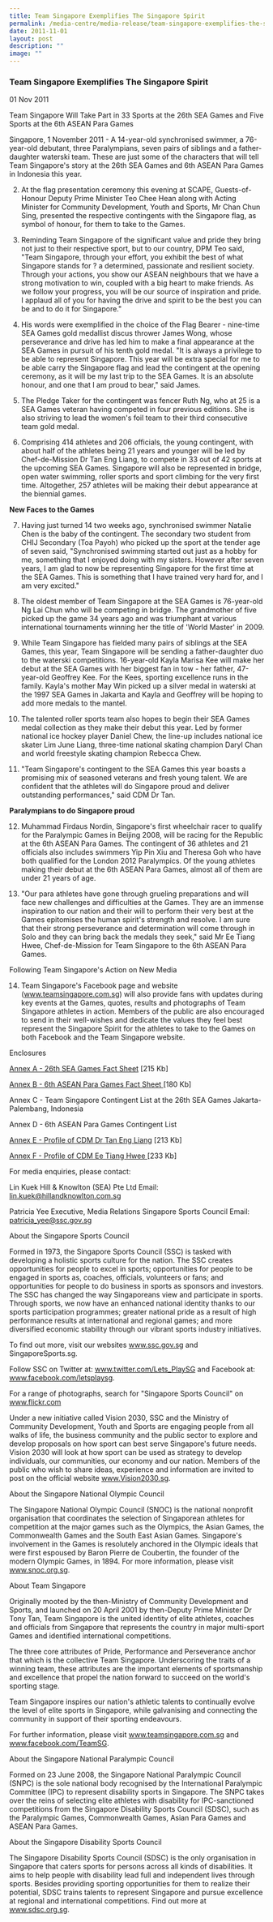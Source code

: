 ```yaml
---
title: Team Singapore Exemplifies The Singapore Spirit
permalink: /media-centre/media-release/team-singapore-exemplifies-the-singapore-spirit/
date: 2011-11-01
layout: post
description: ""
image: ""
---
```

### **Team Singapore Exemplifies The Singapore Spirit**

01 Nov 2011


Team Singapore Will Take Part in 33 Sports at the 26th SEA Games and Five Sports at the 6th ASEAN Para Games

Singapore, 1 November 2011 - A 14-year-old synchronised swimmer, a 76-year-old debutant, three Paralympians, seven pairs of siblings and a father-daughter waterski team. These are just some of the characters that will tell Team Singapore's story at the 26th SEA Games and 6th ASEAN Para Games in Indonesia this year.

2. At the flag presentation ceremony this evening at SCAPE, Guests-of-Honour Deputy Prime Minister Teo Chee Hean along with Acting Minister for Community Development, Youth and Sports, Mr Chan Chun Sing, presented the respective contingents with the Singapore flag, as symbol of honour, for them to take to the Games.

3. Reminding Team Singapore of the significant value and pride they bring not just to their respective sport, but to our country, DPM Teo said, "Team Singapore, through your effort, you exhibit the best of what Singapore stands for ? a determined, passionate and resilient society. Through your actions, you show our ASEAN neighbours that we have a strong motivation to win, coupled with a big heart to make friends. As we follow your progress, you will be our source of inspiration and pride. I applaud all of you for having the drive and spirit to be the best you can be and to do it for Singapore."

4. His words were exemplified in the choice of the Flag Bearer - nine-time SEA Games gold medallist discus thrower James Wong, whose perseverance and drive has led him to make a final appearance at the SEA Games in pursuit of his tenth gold medal. "It is always a privilege to be able to represent Singapore. This year will be extra special for me to be able carry the Singapore flag and lead the contingent at the opening ceremony, as it will be my last trip to the SEA Games. It is an absolute honour, and one that I am proud to bear," said James.

5. The Pledge Taker for the contingent was fencer Ruth Ng, who at 25 is a SEA Games veteran having competed in four previous editions. She is also striving to lead the women's foil team to their third consecutive team gold medal.

6. Comprising 414 athletes and 206 officials, the young contingent, with about half of the athletes being 21 years and younger will be led by Chef-de-Mission Dr Tan Eng Liang, to compete in 33 out of 42 sports at the upcoming SEA Games. Singapore will also be represented in bridge, open water swimming, roller sports and sport climbing for the very first time. Altogether, 257 athletes will be making their debut appearance at the biennial games.

**New Faces to the Games**

7. Having just turned 14 two weeks ago, synchronised swimmer Natalie Chen is the baby of the contingent. The secondary two student from CHIJ Secondary (Toa Payoh) who picked up the sport at the tender age of seven said, "Synchronised swimming started out just as a hobby for me, something that I enjoyed doing with my sisters. However after seven years, I am glad to now be representing Singapore for the first time at the SEA Games. This is something that I have trained very hard for, and I am very excited."

8. The oldest member of Team Singapore at the SEA Games is 76-year-old Ng Lai Chun who will be competing in bridge. The grandmother of five picked up the game 34 years ago and was triumphant at various international tournaments winning her the title of 'World Master' in 2009.

9. While Team Singapore has fielded many pairs of siblings at the SEA Games, this year, Team Singapore will be sending a father-daughter duo to the waterski competitions. 16-year-old Kayla Marisa Kee will make her debut at the SEA Games with her biggest fan in tow - her father, 47-year-old Geoffrey Kee. For the Kees, sporting excellence runs in the family. Kayla's mother May Win picked up a silver medal in waterski at the 1997 SEA Games in Jakarta and Kayla and Geoffrey will be hoping to add more medals to the mantel.

10. The talented roller sports team also hopes to begin their SEA Games medal collection as they make their debut this year. Led by former national ice hockey player Daniel Chew, the line-up includes national ice skater Lim June Liang, three-time national skating champion Daryl Chan and world freestyle skating champion Rebecca Chew.

11. "Team Singapore's contingent to the SEA Games this year boasts a promising mix of seasoned veterans and fresh young talent. We are confident that the athletes will do Singapore proud and deliver outstanding performances," said CDM Dr Tan.

**Paralympians to do Singapore proud**

12. Muhammad Firdaus Nordin, Singapore's first wheelchair racer to qualify for the Paralympic Games in Beijing 2008, will be racing for the Republic at the 6th ASEAN Para Games. The contingent of 36 athletes and 21 officials also includes swimmers Yip Pin Xiu and Theresa Goh who have both qualified for the London 2012 Paralympics. Of the young athletes making their debut at the 6th ASEAN Para Games, almost all of them are under 21 years of age.

13. "Our para athletes have gone through grueling preparations and will face new challenges and difficulties at the Games. They are an immense inspiration to our nation and their will to perform their very best at the Games epitomises the human spirit's strength and resolve. I am sure that their strong perseverance and determination will come through in Solo and they can bring back the medals they seek," said Mr Ee Tiang Hwee, Chef-de-Mission for Team Singapore to the 6th ASEAN Para Games.


Following Team Singapore's Action on New Media

14. Team Singapore's Facebook page and website (www.teamsingapore.com.sg) will also provide fans with updates during key events at the Games, quotes, results and photographs of Team Singapore athletes in action. Members of the public are also encouraged to send in their well-wishes and dedicate the values they feel best represent the Singapore Spirit for the athletes to take to the Games on both Facebook and the Team Singapore website.

Enclosures

[ Annex A - 26th SEA Games Fact Sheet](/files/Media%20Centre/Media%20Release/2011/November/Annex%20A%20%2026th%20SEA%20Games%20Fact%20Sheetpdf.pdf) [215 Kb]

[Annex B - 6th ASEAN Para Games Fact Sheet ](/files/Media%20Centre/Media%20Release/2011/November/Annex%20B%20%206th%20ASEAN%20Para%20Games%20Fact%20Sheetpdf.pdf) [180 Kb]

Annex C - Team Singapore Contingent List at the 26th SEA Games Jakarta-Palembang, Indonesia

Annex D - 6th ASEAN Para Games Contingent List

[Annex E - Profile of CDM Dr Tan Eng Liang](/files/Media%20Centre/Media%20Release/2011/November/Annex%20E%20%20Profile%20of%20CDM%20Dr%20Tan%20Eng%20Liangpdf.pdf) [213 Kb]

[Annex F - Profile of CDM Ee Tiang Hwee ](/files/Media%20Centre/Media%20Release/2011/November/Annex%20F%20%20Profile%20of%20CDM%20Ee%20Tiang%20Hweepdf.pdf)[233 Kb]


For media enquiries, please contact:

Lin Kuek
Hill & Knowlton (SEA) Pte Ltd
Email: lin.kuek@hillandknowlton.com.sg

Patricia Yee
Executive, Media Relations
Singapore Sports Council
Email: patricia_yee@ssc.gov.sg


About the Singapore Sports Council

Formed in 1973, the Singapore Sports Council (SSC) is tasked with developing a holistic sports culture for the nation. The SSC creates opportunities for people to excel in sports; opportunities for people to be engaged in sports as, coaches, officials, volunteers or fans; and opportunities for people to do business in sports as sponsors and investors. The SSC has changed the way Singaporeans view and participate in sports. Through sports, we now have an enhanced national identity thanks to our sports participation programmes; greater national pride as a result of high performance results at international and regional games; and more diversified economic stability through our vibrant sports industry initiatives.

To find out more, visit our websites www.ssc.gov.sg and SingaporeSports.sg.

Follow SSC on Twitter at: www.twitter.com/Lets_PlaySG and Facebook at: www.facebook.com/letsplaysg.

For a range of photographs, search for "Singapore Sports Council" on www.flickr.com

Under a new initiative called Vision 2030, SSC and the Ministry of Community Development, Youth and Sports are engaging people from all walks of life, the business community and the public sector to explore and develop proposals on how sport can best serve Singapore's future needs. Vision 2030 will look at how sport can be used as strategy to develop individuals, our communities, our economy and our nation. Members of the public who wish to share ideas, experience and information are invited to post on the official website www.Vision2030.sg.

About the Singapore National Olympic Council

The Singapore National Olympic Council (SNOC) is the national nonprofit organisation that coordinates the selection of Singaporean athletes for competition at the major games such as the Olympics, the Asian Games, the Commonwealth Games and the South East Asian Games. Singapore's involvement in the Games is resolutely anchored in the Olympic ideals that were first espoused by Baron Pierre de Coubertin, the founder of the modern Olympic Games, in 1894. For more information, please visit www.snoc.org.sg.

About Team Singapore

Originally mooted by the then-Ministry of Community Development and Sports, and launched on 20 April 2001 by then-Deputy Prime Minister Dr Tony Tan, Team Singapore is the united identity of elite athletes, coaches and officials from Singapore that represents the country in major multi-sport Games and identified international competitions.

The three core attributes of Pride, Performance and Perseverance anchor that which is the collective Team Singapore. Underscoring the traits of a winning team, these attributes are the important elements of sportsmanship and excellence that propel the nation forward to succeed on the world's sporting stage.

Team Singapore inspires our nation's athletic talents to continually evolve the level of elite sports in Singapore, while galvanising and connecting the community in support of their sporting endeavours.

For further information, please visit www.teamsingapore.com.sg and www.facebook.com/TeamSG.

About the Singapore National Paralympic Council

Formed on 23 June 2008, the Singapore National Paralympic Council (SNPC) is the sole national body recognised by the International Paralympic Committee (IPC) to represent disability sports in Singapore. The SNPC takes over the reins of selecting elite athletes with disability for IPC-sanctioned competitions from the Singapore Disability Sports Council (SDSC), such as the Paralympic Games, Commonwealth Games, Asian Para Games and ASEAN Para Games.

About the Singapore Disability Sports Council

The Singapore Disability Sports Council (SDSC) is the only organisation in Singapore that caters sports for persons across all kinds of disabilities. It aims to help people with disability lead full and independent lives through sports. Besides providing sporting opportunities for them to realize their potential, SDSC trains talents to represent Singapore and pursue excellence at regional and international competitions. Find out more at www.sdsc.org.sg.